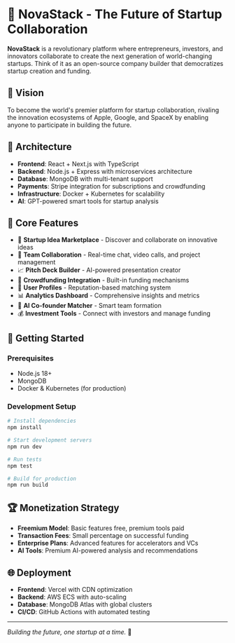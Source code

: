 # 🚀 NovaStack - The Future of Startup Collaboration

**NovaStack** is a revolutionary platform where entrepreneurs, investors, and innovators collaborate to create the next generation of world-changing startups. Think of it as an open-source company builder that democratizes startup creation and funding.

## 🌟 Vision
To become the world's premier platform for startup collaboration, rivaling the innovation ecosystems of Apple, Google, and SpaceX by enabling anyone to participate in building the future.

## 🧱 Architecture
- **Frontend**: React + Next.js with TypeScript
- **Backend**: Node.js + Express with microservices architecture
- **Database**: MongoDB with multi-tenant support
- **Payments**: Stripe integration for subscriptions and crowdfunding
- **Infrastructure**: Docker + Kubernetes for scalability
- **AI**: GPT-powered smart tools for startup analysis

## 💎 Core Features
- 🧠 **Startup Idea Marketplace** - Discover and collaborate on innovative ideas
- 💬 **Team Collaboration** - Real-time chat, video calls, and project management
- 📈 **Pitch Deck Builder** - AI-powered presentation creator
- 💸 **Crowdfunding Integration** - Built-in funding mechanisms
- 👥 **User Profiles** - Reputation-based matching system
- 📊 **Analytics Dashboard** - Comprehensive insights and metrics
- 🤖 **AI Co-founder Matcher** - Smart team formation
- 💰 **Investment Tools** - Connect with investors and manage funding

## 🚀 Getting Started

### Prerequisites
- Node.js 18+
- MongoDB
- Docker & Kubernetes (for production)

### Development Setup
```bash
# Install dependencies
npm install

# Start development servers
npm run dev

# Run tests
npm test

# Build for production
npm run build
```

## 🏆 Monetization Strategy
- **Freemium Model**: Basic features free, premium tools paid
- **Transaction Fees**: Small percentage on successful funding
- **Enterprise Plans**: Advanced features for accelerators and VCs
- **AI Tools**: Premium AI-powered analysis and recommendations

## 🌐 Deployment
- **Frontend**: Vercel with CDN optimization
- **Backend**: AWS ECS with auto-scaling
- **Database**: MongoDB Atlas with global clusters
- **CI/CD**: GitHub Actions with automated testing

---

*Building the future, one startup at a time.* 🌟
